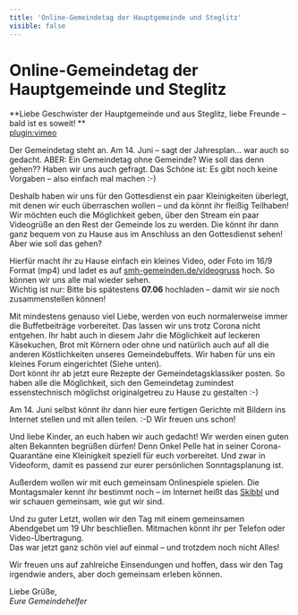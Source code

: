 ```yaml
---
title: 'Online-Gemeindetag der Hauptgemeinde und Steglitz'
visible: false
---
```


# Online-Gemeindetag der Hauptgemeinde und Steglitz

**Liebe Geschwister der Hauptgemeinde und aus Steglitz, liebe Freunde – bald ist es soweit! **  
[plugin:vimeo](https://vimeo.com/https://vimeo.com/422968086)   

Der Gemeindetag steht an. Am 14. Juni – sagt der Jahresplan... war auch so gedacht. ABER: Ein Gemeindetag ohne Gemeinde? Wie soll das denn gehen?? Haben wir uns auch gefragt. Das Schöne ist: Es gibt noch keine Vorgaben – also einfach mal machen :-)   
   
Deshalb haben wir uns für den Gottesdienst ein paar Kleinigkeiten überlegt, mit denen wir euch überraschen wollen – und da könnt ihr fleißig Teilhaben! Wir möchten euch die Möglichkeit geben, über den Stream ein paar Videogrüße an den Rest der Gemeinde los zu werden. Die könnt ihr dann ganz bequem von zu Hause aus im Anschluss an den Gottesdienst sehen! Aber wie soll das gehen?   
   
Hierfür macht ihr zu Hause einfach ein kleines Video, oder Foto im 16/9 Format (mp4) und ladet es auf [smh-gemeinden.de/videogruss](https://smh-gemeinden.de/videogruss?target=blank) hoch. So können wir uns alle mal wieder sehen.   
Wichtig ist nur: Bitte bis spätestens **07.06** hochladen – damit wir sie noch zusammenstellen können!   
   
Mit mindestens genauso viel Liebe, werden von euch normalerweise immer die Buffetbeiträge vorbereitet. Das lassen wir uns trotz Corona nicht entgehen. Ihr habt auch in diesem Jahr die Möglichkeit auf leckeren Käsekuchen, Brot mit Körnern oder ohne und natürlich auch auf all die anderen Köstlichkeiten unseres Gemeindebuffets. Wir haben für uns ein kleines Forum eingerichtet (Siehe unten).   
Dort könnt ihr ab jetzt eure Rezepte der Gemeindetagsklassiker posten. So haben alle die Möglichkeit, sich den Gemeindetag zumindest essenstechnisch möglichst originalgetreu zu Hause zu gestalten :-)   
   
Am 14. Juni selbst könnt ihr dann hier eure fertigen Gerichte mit Bildern ins Internet stellen und mit allen teilen. :-D Wir freuen uns schon!   
   
Und liebe Kinder, an euch haben wir auch gedacht! Wir werden einen guten alten Bekannten begrüßen dürfen! Denn Onkel Pelle hat in seiner Corona-Quarantäne eine Kleinigkeit speziell für euch vorbereitet. Und zwar in Videoform, damit es passend zur eurer persönlichen Sonntagsplanung ist.   
   
Außerdem wollen wir mit euch gemeinsam Onlinespiele spielen. Die Montagsmaler kennt ihr bestimmt noch – im Internet heißt das [Skibbl](https://skribbl.io/) und wir schauen gemeinsam, wie gut wir sind.   
   
Und zu guter Letzt, wollen wir den Tag mit einem gemeinsamen Abendgebet um 19 Uhr beschließen. Mitmachen könnt ihr per Telefon oder Video-Übertragung.   
Das war jetzt ganz schön viel auf einmal – und trotzdem noch nicht Alles!   
   
Wir freuen uns auf zahlreiche Einsendungen und hoffen, dass wir den Tag irgendwie anders, aber doch gemeinsam erleben können.   
   
Liebe Grüße,   
_Eure Gemeindehelfer_
